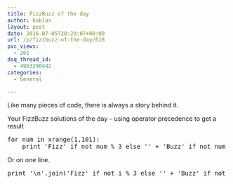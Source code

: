 ```yaml
---
title: FizzBuzz of the day
author: koblas
layout: post
date: 2016-07-05T20:29:07+00:00
url: /p/fizzbuzz-of-the-day/618
pvc_views:
  - 261
dsq_thread_id:
  - 4963290442
categories:
  - General

---
```

Like many pieces of code, there is always a story behind it.

Your FizzBuzz solutions of the day &#8211; using operator precedence to get a result

<pre class="lang:python decode:true">for num in xrange(1,101):
    print 'Fizz' if not num % 3 else '' + 'Buzz' if not num % 5 else '' or num
</pre>

Or on one line.

<pre class="lang:python decode:true">print '\n'.join('Fizz' if not i % 3 else '' + 'Buzz' if not i % 5 else '' or str(i) for i in range(1,101))
</pre>

&nbsp;